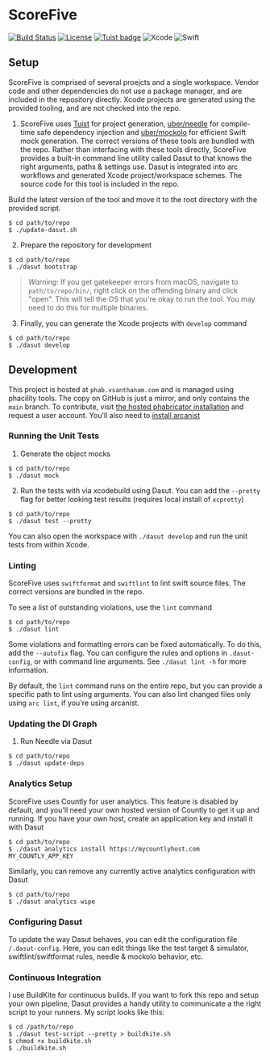 #  ScoreFive
[![Build Status](https://img.shields.io/buildkite/d1c99f98602af9271e05a7020e2f18b941ed3a2f632d6eeb1b/refs/heads/main)](https://buildkite.com/varun-santhanam/scorefive-main-branch)
[![License](https://img.shields.io/github/license/vsanthanam/scorefive-2)](https://opensource.org/licenses/MIT)
[![Tuist badge](https://img.shields.io/badge/Powered%20by-Tuist-blue)](https://tuist.io)
![Xcode](https://img.shields.io/badge/Xcode-12.4-blue)
![Swift](https://img.shields.io/badge/Swift-5.4-blueviolet)

## Setup

ScoreFive is comprised of several proejcts and a single workspace.
Vendor code and other dependencies do not use a package manager, and are included in the repository directly.
Xcode projects are generated using the provided tooling, and are not checked into the repo.

1. ScoreFive uses [Tuist](https://tuist.io/docs/usage/get-started/) for project generation, [uber/needle](https://github.com/uber/needle) for compile-time safe dependency injection and [uber/mockolo](https://github.com/uber/mockolo) for efficient Swift mock generation. The correct versions of these tools are bundled with the repo. Rather than interfacing with these tools directly, ScoreFive provides a built-in command line utility called Dasut to that knows the right arguments, paths & settings use. Dasut is integrated into arc workflows and generated Xcode project/workspace schemes. The source code for this tool is included in the repo.

Build the latest version of the tool and move it to the root directory with the provided script.

```
$ cd path/to/repo
$ ./update-dasut.sh
```

2. Prepare the repository for development

```
$ cd path/to/repo
$ ./dasut bootstrap
```
> *Warning*: If you get gatekeeper errors from macOS, navigate to `path/to/repo/bin/`, right click on the offending binary and click "open". This will tell the OS that you're okay to run the tool. You may need to do this for multiple binaries.

3. Finally, you can generate the Xcode projects with `develop` command

```
$ cd path/to/repo
$ ./dasut develop
```

## Development

This project is hosted at `phab.vsanthanam.com` and is managed using phacility tools. The copy on GitHub is just a mirror, and only contains the `main` branch. To contribute, visit [the hosted phabricator installation](https://phab.vsanthanam.com) and request a user account. You'll also need to [install arcanist](https://secure.phabricator.com/book/phabricator/article/arcanist_quick_start/)

### Running the Unit Tests

1. Generate the object mocks 

```
$ cd path/to/repo
$ ./dasut mock
```

2. Run the tests with via xcodebuild using Dasut. You can add the `--pretty` flag for better looking test results (requires local install of `xcpretty`)

```
$ cd path/to/repo
$ ./dasut test --pretty
```
You can also open the workspace with `./dasut develop` and run the unit tests from within Xcode.

### Linting

ScoreFive uses `swiftformat` and `swiftlint` to lint swift source files. The correct versions are bundled in the repo.

To see a list of outstanding violations, use the `lint` command

```
$ cd path/to/repo
$ ./dasut lint
```

Some violations and formatting errors can be fixed automatically. To do this, add the `--autofix` flag. 
You can configure the rules and options in `.dasut-config`, or with command line arguments. See `./dasut lint -h` for more information.

By default, the `lint` command runs on the entire repo, but you can provide a specific path to lint using arguments.
You can also lint changed files only using `arc lint`, if you're using arcanist.

### Updating the DI Graph

1. Run Needle via Dasut

```
$ cd path/to/repo
$ ./dasut update-deps
```

### Analytics Setup

ScoreFive uses Countly for user analytics. This feature is disabled by default, and you'll need your own hosted version of Countly to get it up and running.
If you have your own host, create an application key and install it with Dasut

```
$ cd path/to/repo
$ ./dasut analytics install https://mycountlyhost.com MY_COUNTLY_APP_KEY
```

Similarly, you can remove any currently active analytics configuration with Dasut

```
$ cd path/to/repo
$ ./dasut analytics wipe
```

### Configuring Dasut

To update the way Dasut behaves, you can edit the configuration file `/.dasut-config`. Here, you can edit things like the test target & simulator, swiftlint/swiftformat rules, needle & mockolo behavior, etc.

### Continuous Integration

I use BuildKite for continuous builds. If you want to fork this repo and setup your own pipeline, Dasut provides a handy utility to communicate a the right script to your runners. My script looks like this:

```
$ cd /path/to/repo
$ ./dasut test-script --pretty > buildkite.sh
$ chmod +x buildkite.sh
$ ./buildkite.sh
```
